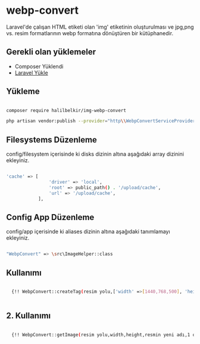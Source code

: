 # webp-convert

Laravel'de çalışan HTML etiketi olan 'img' etiketinin oluşturulması ve jpg,png vs. resim formatlarının webp formatına dönüştüren bir kütüphanedir.

## Gerekli olan yüklemeler

*   Composer Yüklendi
*   [Laravel Yükle](https://laravel.com/docs/installation)
## Yükleme

```bash

composer require halilbelkir/img-webp-convert

php artisan vendor:publish --provider="http\\WebpConvertServiceProvider" --force

```

## Filesystems Düzenleme 

config/filesystem içerisinde ki disks dizinin altına aşağıdaki array dizinini ekleyiniz.

```bash

'cache' => [
                'driver' => 'local',
                'root' => public_path() . '/upload/cache',
                'url' => '/upload/cache',
            ],
```

## Config App Düzenleme

config/app içerisinde ki aliases dizinin altına aşağıdaki tanımlamayı ekleyiniz.

```bash

"WebpConvert" => \src\ImageHelper::class
```

## Kullanımı

```bash

  {!! WebpConvert::createTag(resim yolu,['width' =>[1440,768,500], 'height' => [500,400,400]],['alt' => 'alt','title' => 'title','class' => 'class adı'],'lazy load kullanılacak ise buraya sadece "lazy" yazmanız yeterlidir','resmin yeni adı',1 olursa başka domainden kendi dosyanıza indirir ) !!}
  
```

## 2. Kullanımı

```bash

  {!! WebpConvert::getImage(resim yolu,width,height,resmin yeni adı,1 olursa başka domainden kendi dosyanıza indirir) !!}
  
```